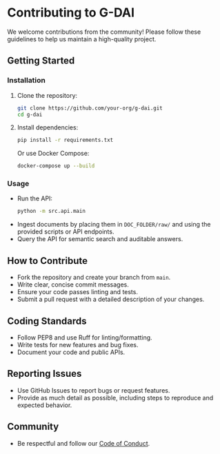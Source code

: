 # Contributing to G-DAI

We welcome contributions from the community! Please follow these guidelines to help us maintain a high-quality project.

## Getting Started

### Installation
1. Clone the repository:
   ```bash
   git clone https://github.com/your-org/g-dai.git
   cd g-dai
   ```
2. Install dependencies:
   ```bash
   pip install -r requirements.txt
   ```
   Or use Docker Compose:
   ```bash
   docker-compose up --build
   ```

### Usage
- Run the API:
  ```bash
  python -m src.api.main
  ```
- Ingest documents by placing them in `DOC_FOLDER/raw/` and using the provided scripts or API endpoints.
- Query the API for semantic search and auditable answers.

## How to Contribute
- Fork the repository and create your branch from `main`.
- Write clear, concise commit messages.
- Ensure your code passes linting and tests.
- Submit a pull request with a detailed description of your changes.

## Coding Standards
- Follow PEP8 and use Ruff for linting/formatting.
- Write tests for new features and bug fixes.
- Document your code and public APIs.

## Reporting Issues
- Use GitHub Issues to report bugs or request features.
- Provide as much detail as possible, including steps to reproduce and expected behavior.

## Community
- Be respectful and follow our [Code of Conduct](code_of_conduct.md).

